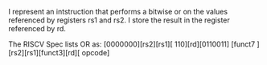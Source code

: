 I represent an intstruction that performs a bitwise or on the values referenced by registers rs1 and rs2. I store the result in the register referenced by rd.

The RISCV Spec lists OR as:
[0000000][rs2][rs1][    110][rd][0110011]
[funct7    ][rs2][rs1][funct3][rd][  opcode]




